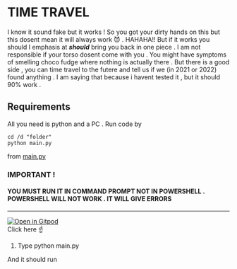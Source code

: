 # TIME TRAVEL 

I know it sound fake but it works ! So you got your dirty hands on this but this dosent mean it will always work :smiling_imp: . HAHAHA!! But if it works you should I emphasis at ***should*** bring you back in one piece . I am not responsible if your torso dosent come with you . You might have symptoms of smelling choco fudge where nothing is actually there . But there is a good side , you can time travel to the futere and tell us if we (in 2021 or 2022) found anything . I am saying that because i havent tested it , but it should 90%  work . 

## Requirements 
All you need is python and a PC . 
Run code by 
```
cd /d "folder"
python main.py
```

from [main.py](https://github.com/PalPalash/time-travel/blob/master/main.py) 
<br>
### IMPORTANT !
#### YOU MUST RUN IT IN COMMAND PROMPT NOT IN POWERSHELL . POWERSHELL WILL NOT WORK . IT WILL GIVE ERRORS 
<hr>


[![Open in Gitpod](https://gitpod.io/button/open-in-gitpod.svg)](https://gitpod.io/#https://github.com/PalPalash/time-travel)
<br>
Click here :point_up: 
<ol>
<li>
  Type python main.py
  </li>
</ol>
And it should run 

